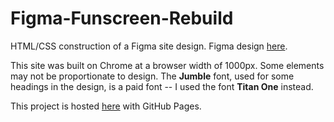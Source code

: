# Figma-Funscreen-Rebuild
HTML/CSS construction of a Figma site design. Figma design [here](https://www.figma.com/file/sX5tNR6Sqdr2dfyvxykq80/Webpage?node-id=0%3A1).

This site was built on Chrome at a browser width of 1000px. Some elements may not be proportionate to design. The **Jumble** font, used for some headings in the design, is a paid font -- I used the font **Titan One** instead.

This project is hosted [here](https://talmage89.github.io/Figma-Funscreen-Rebuild/) with GitHub Pages.
